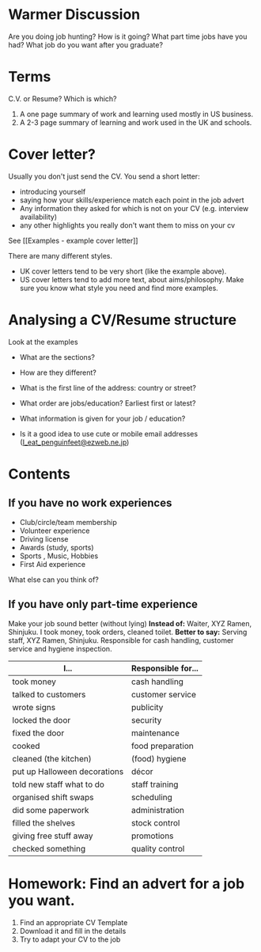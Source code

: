 # Warmer Discussion
Are you doing job hunting? How is it going?
What part time jobs have you had?
What job do you want after you graduate?

# Terms
C.V. or Resume? Which is which?
1) A one page summary of work and learning used mostly in US business.
2) A  2-3 page summary of learning and work used in the UK and schools.

# Cover letter?
Usually you don't just send the CV. You send a short letter:
* introducing yourself
* saying how your skills/experience match each point in the job advert
* Any information they asked for which is not on your CV (e.g. interview availability)
* any other highlights you really don't want them to miss on your cv


See [[Examples - example cover letter]]

There are many different styles. 
* UK cover letters tend to be very short (like the example above). 
* US cover letters tend to add more text, about aims/philosophy. 
Make sure you know what style you need and find more examples. 



# Analysing a CV/Resume structure
Look at the examples
* What are the sections?
* How are they different?

* What is the first line of the address: country or street?
* What order are jobs/education? Earliest first or latest?
* What information is given for your job / education?
* Is it a good idea to use cute or mobile email addresses (I_eat_penguinfeet@ezweb.ne.jp)

# Contents
## If you have no work experiences
* Club/circle/team membership
* Volunteer experience
* Driving license
* Awards (study, sports)
* Sports , Music, Hobbies
* First Aid experience

What else can you think of?



## If you have only part-time experience
Make your job sound better (without lying)
__Instead of:__ Waiter, XYZ Ramen, Shinjuku. I took money, took orders, cleaned toilet.
__Better to say:__ Serving staff, XYZ Ramen, Shinjuku. Responsible for cash handling, customer service and hygiene inspection.

|I...        |Responsible for...
|-------------|------------
|took money  |cash handling
|talked to customers |customer service
|wrote signs |publicity
|locked the door | security
|fixed the door|  maintenance
|cooked | food preparation
|cleaned (the kitchen) |   (food) hygiene
|put up Halloween decorations |  décor
|told new staff what to do |   staff training
|organised shift swaps |   scheduling
|did some paperwork |  administration
|filled the shelves|  stock control
|giving free stuff away | promotions
|checked something |   quality control



# Homework: Find an advert for a job you want.
1) Find an appropriate CV Template
2) Download it and fill in the details
3) Try to adapt your CV to the job


